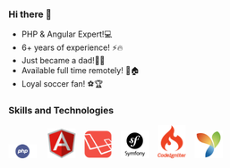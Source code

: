 ### Hi there 👋
- PHP & Angular Expert!💻
- 6+ years of experience! ⚡🔥
- Just became a dad!💖👨
- Available full time remotely! 👋🏠
- Loyal soccer fan! ⚽🏆

### Skills and Technologies

<img src="https://raw.githubusercontent.com/johncui48/johncui48/main/php.png" height="auto" width="50"> &nbsp;&nbsp;&nbsp;
<img src="https://raw.githubusercontent.com/johncui48/johncui48/main/angular.svg" height="auto" width="50">&nbsp;&nbsp;&nbsp;
<img src="https://raw.githubusercontent.com/johncui48/johncui48/main/laravel.svg" height="auto" width="50">&nbsp;&nbsp;&nbsp;
<img src="https://raw.githubusercontent.com/johncui48/johncui48/main/symfony.png" height="auto" width="50">&nbsp;&nbsp;&nbsp;
<img src="https://raw.githubusercontent.com/johncui48/johncui48/main/codeigniter.svg" height="auto" width="50">&nbsp;&nbsp;&nbsp;
<img src="https://raw.githubusercontent.com/johncui48/johncui48/main/yii.png" height="auto" width="50">&nbsp;&nbsp;&nbsp;
